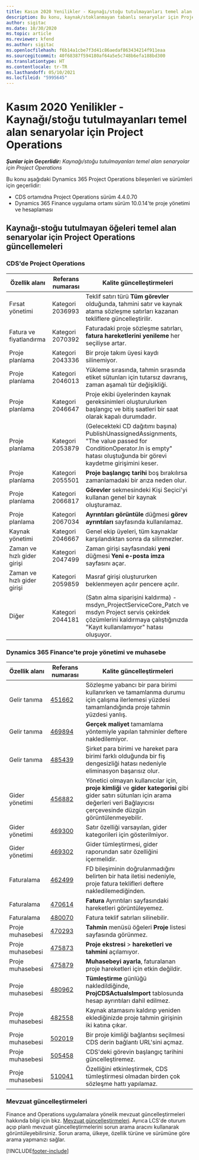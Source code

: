 ```yaml
---
title: Kasım 2020 Yenilikler - Kaynağı/stoğu tutulmayanları temel alan senaryolar için Project Operations
description: Bu konu, kaynak/stoklanmayan tabanlı senaryolar için Project Operations'ın Kasım 2020'de bulunan kaliteli güncelleştirmelerle ilgili bilgi sağlar.
author: sigitac
ms.date: 10/30/2020
ms.topic: article
ms.reviewer: kfend
ms.author: sigitac
ms.openlocfilehash: f6b14a1cbe7f3d41c86aedaf863434214f911eaa
ms.sourcegitcommit: 40f68387f594180af64a5e5c748b6efa188bd300
ms.translationtype: HT
ms.contentlocale: tr-TR
ms.lasthandoff: 05/10/2021
ms.locfileid: "5995645"
---
```

# <a name="whats-new-november-2020---project-operations-for-resourcenon-stocked-based-scenarios"></a>Kasım 2020 Yenilikler - Kaynağı/stoğu tutulmayanları temel alan senaryolar için Project Operations

_**Şunlar için Geçerlidir:** Kaynağı/stoğu tutulmayanları temel alan senaryolar için Project Operations_

Bu konu aşağıdaki Dynamics 365 Project Operations bileşenleri ve sürümleri için geçerlidir:

- CDS ortamıdna Project Operations sürüm 4.4.0.70
- Dynamics 365 Finance uygulama ortamı sürüm 10.0.14'te proje yönetimi ve hesaplaması

## <a name="updates-to-project-operations-for-resource-non-stocked-based-scenarios"></a>Kaynağı-stoğu tutulmayan öğeleri temel alan senaryolar için Project Operations güncellemeleri

### <a name="project-operations-on-cds"></a>CDS'de Project Operations

| Özellik alanı                 | Referans numarası | Kalite güncelleştirmeleri                                                                                                                                                                    |
|------------------------------|------------------|-----------------------------------------------------------------------------------------------------------------------------------------------------------------------------------|
|   Fırsat yönetimi       | Kategori 2036993          | Teklif satırı türü **Tüm görevler** olduğunda, tahmini satır ve kaynak atama sözleşme satırları kazanan tekliflere güncelleştirilir.                                                 |
| Fatura ve fiyatlandırma          | Kategori 2070392          | Faturadaki proje sözleşme satırları, **fatura hareketlerini yenileme** her seçiliyse artar.                                                                         |
| Proje planlama             | Kategori 2043336          | Bir proje takım üyesi kaydı silinemiyor.                                                                                                                                  |
| Proje planlama             | Kategori 2046013          | Yükleme sırasında, tahmin sırasında etiket sütunları için tutarsız davranış, zaman aşamalı tür değişikliği.                                                                                   |
| Proje planlama             | Kategori 2046647          | Proje ekibi üyelerinden kaynak gereksinimleri oluşturulurken başlangıç ve bitiş saatleri bir saat olarak kapalı durumdadır.                                                                      |
| Proje planlama             | Kategori 2053879          | (Gelecekteki CD dağıtımı başına) PublishUnassignedAssignments, "The   value passed for ConditionOperator.In is   empty" hatası oluştuğunda bir görevi kaydetme girişimini keser.                       |
| Proje planlama             | Kategori 2055501          | **Proje başlangıç tarihi** boş bırakılırsa zamanlamadaki bir arıza neden olur.                                                                                                      |
| Proje planlama             | Kategori 2066817          | **Görevler** sekmesindeki Kişi Seçici'yi kullanan genel bir kaynak oluşturamaz.                                                                                                   |
| Proje planlama             | Kategori 2067034          | **Ayrıntıları görüntüle** düğmesi **görev ayrıntıları** sayfasında kullanılamaz.                                                                                                       |
| Kaynak yönetimi          | Kategori 2046667          | Genel ekip üyeleri, tüm kaynaklar karşılandıktan sonra da silinmezler.                                                                                                    |
| Zaman ve hızlı gider girişi | Kategori 2047499          | Zaman girişi sayfasındaki **yeni** düğmesi **Yeni e-posta imza** sayfasını açar.                                                                                               |
| Zaman ve hızlı gider girişi | Kategori 2059859          | Masraf girişi oluştururken beklenmeyen açılır pencere açılır.                                                                                                                         |
| Diğer                        | Kategori 2044181          | (Satın alma siparişini kaldırma) - msdyn_ProjectServiceCore_Patch ve msdyn Project servis çekirdek çözümlerini kaldırmaya çalıştığınızda "Kayıt kullanılamıyor" hatası oluşuyor.  |

### <a name="project-management-and-accounting-in-dynamics-365-finance"></a>Dynamics 365 Finance'te proje yönetimi ve muhasebe

| Özellik alanı        | Referans numarası | Kalite güncelleştirmeleri                                                                                                                                                            |
|---------------------|------------------|---------------------------------------------------------------------------------------------------------------------------------------------------------------------------|
| Gelir tanıma | [451662](https://fix.lcs.dynamics.com/Issue/Details/?bugId=451662)           | Sözleşme yabancı bir para birimi kullanırken ve tamamlanma durumu için çalışma ilerlemesi yüzdesi tamamlandığında proje tahmin yüzdesi yanlış.                     |
| Gelir tanıma | [469894](https://fix.lcs.dynamics.com/Issue/Details/?bugId=469894)           | **Gerçek maliyet** tamamlama yöntemiyle yapılan tahminler deftere nakledilemiyor.                                                                                                    |
| Gelir tanıma | [485439](https://fix.lcs.dynamics.com/Issue/Details/?bugId=485439)           | Şirket para birimi ve hareket para birimi farklı olduğunda bir fiş dengesizliği hatası nedeniyle eliminasyon başarısız olur.                                              |
| Gider yönetimi  | [456882](https://fix.lcs.dynamics.com/Issue/Details/?bugId=456822)           | Yönetici olmayan kullanıcılar için, **proje kimliği** ve **gider kategorisi** gibi gider satırı sütunları için arama değerleri veri Bağlayıcısı çerçevesinde düzgün görüntülenmeyebilir. |
| Gider yönetimi  | [469300](https://fix.lcs.dynamics.com/Issue/Details/?bugId=469300)           | Satır özelliği varsayılan, gider kategorileri için gösterilmiyor.                                                                                                         |
| Gider yönetimi  | [469302](https://fix.lcs.dynamics.com/Issue/Details/?bugId=469302)           | Gider tümleştirmesi, gider raporundan satır özelliğini içermelidir.                                                                                             |
| Faturalama           | [462499](https://fix.lcs.dynamics.com/Issue/Details/?bugId=462499)           | FD bileşiminin doğrulanmadığını belirten bir hata iletisi nedeniyle, proje fatura teklifleri deftere nakledilemediğinden.                                                    |
| Faturalama           | [470614](https://fix.lcs.dynamics.com/Issue/Details/?bugId=470614)           | **Fatura** Ayrıntıları sayfasındaki hareketleri görüntüleyemez.                                                                                                              |
| Faturalama           | [480070](https://fix.lcs.dynamics.com/Issue/Details/?bugId=480070)           | Fatura teklif satırları silinebilir.                                                                                                                                  |
| Proje muhasebesi  | [470293](https://fix.lcs.dynamics.com/Issue/Details/?bugId=470293)           | **Tahmin** menüsü öğeleri **Proje** listesi sayfasında görünmez.                                                                                                   |
| Proje muhasebesi  | [475873](https://fix.lcs.dynamics.com/Issue/Details/?bugId=475873)           | **Proje ekstresi**   > **hareketleri ve tahmini** açılamıyor.                                                                                                       |
| Proje muhasebesi  | [475879](https://fix.lcs.dynamics.com/Issue/Details/?bugId=475879)           | **Muhasebeyi ayarla**, faturalanan proje hareketleri için etkin değildir.                                                                                                  |
| Proje muhasebesi  | [480962](https://fix.lcs.dynamics.com/Issue/Details/?bugId=480962)           | **Tümleştirme** günlüğü nakledildiğinde, **ProjCDSActualsImport** tablosunda hesap ayrıntıları dahil edilmez.                                                  |
| Proje muhasebesi  | [482558](https://fix.lcs.dynamics.com/Issue/Details/?bugId=482558)           | Kaynak atamasını kaldırıp yeniden eklediğinizde proje tahmin girişinin iki katına çıkar.                                                                            |
| Proje muhasebesi  | [502019](https://fix.lcs.dynamics.com/Issue/Details/?bugId=502019)           | Bir proje kimliği bağlantısı seçilmesi CDS derin bağlantı URL'sini açmaz.                                                                                                         |
| Proje muhasebesi  | [505458](https://fix.lcs.dynamics.com/Issue/Details/?bugId=505458)           | CDS'deki görevin başlangıç tarihini güncelleştiremez.                                                                                                                           |
| Proje muhasebesi  | [510041](https://fix.lcs.dynamics.com/Issue/Details/?bugId=510041)           | Özelliğini etkinleştirmek, CDS tümleştirmesi olmadan birden çok sözleşme hattı yapılamaz.                                                                                   |

### <a name="regulatory-updates"></a>Mevzuat güncelleştirmeleri
Finance and Operations uygulamalara yönelik mevzuat güncelleştirmeleri hakkında bilgi için bkz. [Mevzuat güncelleştirmeleri](/dynamics365/finance/localizations/regulatory-updates). Ayrıca LCS'de oturum açıp planlı mevzuat güncelleştirmelerini sorun arama aracını kullanarak görüntüleyebilirsiniz. Sorun arama, ülkeye, özellik türüne ve sürümüne göre arama yapmanızı sağlar.


[!INCLUDE[footer-include](../includes/footer-banner.md)]